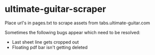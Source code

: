 # ultimate-guitar-scraper

Place url's in pages.txt to scrape assets from tabs.ultimate-guitar.com

Sometimes the following bugs appear which need to be resolved:
- Last sheet line gets cropped out
- Floating pdf bar isn't getting deleted

